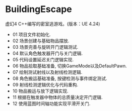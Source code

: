 # BuildingEscape
虚幻4 C++编写的密室逃游戏。(版本：UE 4.24)

* 01 项目文件初始化.
* 02 场景创建与基础物品摆放.
* 03 场景完善与旋转开门逻辑测试.
* 04 默认角色触发器开门与关门逻辑.
* 05 代码设置延迟关门逻辑实现.
* 06 物品拾取基础准备, 切换GameMode以及DefaultPawn.
* 07 绘制测试射线以及射线检测逻辑.
* 08 角色搬运基础准备, 按键检测与事件绑定测试.
* 09 射线检测逻辑优化与代码重构.
* 10 物品搬运与放下逻辑实现.
* 11 根据在触发器中物体的总质量决定开门逻辑.
* 12 使用蓝图时间轴功能实现平滑开关门.